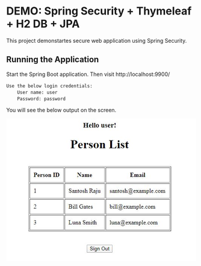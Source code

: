 # DEMO: Spring Security + Thymeleaf + H2 DB + JPA
This project demonstartes secure web application using Spring Security.

## Running the Application

Start the Spring Boot application. 
Then visit http://localhost:9900/

```bash
Use the below login credentials:
    User name: user
    Password: password
```

You will see the below output on the screen.

![Output](https://github.com/codelovin-projects/spring-security-thymeleaf-jpa-demo/blob/master/src/main/resources/static/images/output.JPG)

